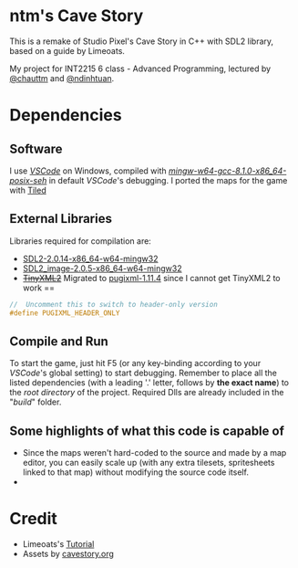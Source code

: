 # ntm's Cave Story

This is a remake of Studio Pixel's Cave Story in C++ with SDL2 library, based on a guide by Limeoats.

My project for INT2215 6 class - Advanced Programming, lectured by [@chauttm](https://github.com/chauttm "chauttm's GitHub") and [@ndinhtuan](https://github.com/ndinhtuan "ndinhtuan's GitHub").

# Dependencies

## Software

I use [_VSCode_](https://code.visualstudio.com/download) on Windows, compiled with [_mingw-w64-gcc-8.1.0-x86_64-posix-seh_](https://sourceforge.net/projects/mingw-w64/) in default _VSCode_'s debugging.
I ported the maps for the game with [Tiled](https://www.mapeditor.org/)

## External Libraries

Libraries required for compilation are:

- [SDL2-2.0.14-x86_64-w64-mingw32](https://www.libsdl.org/release/SDL2-devel-2.0.14-mingw.tar.gz)
- [SDL2_image-2.0.5-x86_64-w64-mingw32](https://www.libsdl.org/projects/SDL_image/release/SDL2_image-devel-2.0.5-mingw.tar.gz)
- ~~[TinyXML2](https://github.com/leethomason/tinyxml2)~~ Migrated to [pugixml-1.11.4](https://github.com/zeux/pugixml/releases/) since I cannot get TinyXML2 to work ==

```cpp
//	Uncomment this to switch to header-only version
#define PUGIXML_HEADER_ONLY
```

## Compile and Run

To start the game, just hit F5 (or any key-binding according to your _VSCode_'s global setting) to start debugging. Remember to place all the listed dependencies (with a leading '.' letter, follows by **the exact name**) to the _root directory_ of the project. Required Dlls are already included in the "_build_" folder.

## Some highlights of what this code is capable of

- Since the maps weren't hard-coded to the source and made by a map editor, you can easily scale up (with any extra tilesets, spritesheets linked to that map) without modifying the source code itself.
-

# Credit

- Limeoats's [Tutorial](https://www.youtube.com/playlist?list=PLNOBk_id22bw6LXhrGfhVwqQIa-M2MsLa "Link to original YouTube playlist")
- Assets by [cavestory.org](http://cavestory.org/)
